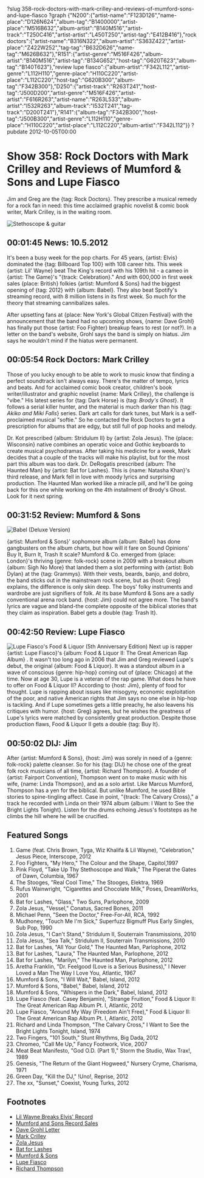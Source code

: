?slug 358-rock-doctors-with-mark-crilley-and-reviews-of-mumford-sons-and-lupe-fiasco
?graph {"N200":{"artist-name":"F123D126","name-place":"D126N624","album-tag":"B1400000","artist-place":"M516B632","album-artist":"B140M516","artist-track":"T250C416","artist-artist":"L450T250","artist-tag":"E412B416"},"rock doctors":{"artist-name":"B316N322","album-artist":"S363Z422","artist-place":"Z422W252","tag-tag":"B632D626","name-tag":"M626B632"},"R151":{"artist-genre":"M516F426","album-artist":"B140M516","artist-tag":"B134G652","host-tag":"G620T623","album-tag":"B140T623"},"review lupe fiasco":{"album-artist":"F342L112","artist-genre":"L112H110","genre-place":"H110C220","artist-place":"L112C220","host-tag":"G620B300","album-tag":"F342B300"},"D250":{"artist-track":"R263T241","host-tag":"J500D200","artist-genre":"M516F426","artist-artist":"F616R263","artist-name":"R263L533","album-artist":"I532R263","album-track":"I532T241","tag-track":"D200T241"},"R141":{"album-tag":"F342B300","host-tag":"J500B300","artist-genre":"L112H110","genre-place":"H110C220","artist-place":"L112C220","album-artist":"F342L112"}}
?pubdate 2012-10-05T00:00

# Show 358: Rock Doctors with Mark Crilley and Reviews of Mumford & Sons and Lupe Fiasco
Jim and Greg are the {tag: Rock Doctors}. They prescribe a musical remedy for a rock fan in need: this time acclaimed graphic novelist & comic book writer, Mark Crilley, is in the waiting room.

![Stethoscope & guitar](http://static.soundopinions.org/images/rockdocs/stethoscopeguitar.jpg)

## 00:01:45 News: 10.5.2012
It's been a busy week for the pop charts. For 45 years, {artist: Elvis} dominated the {tag: Billboard Top 100} with 108 career hits. This week {artist: Lil' Wayne} beat The King's record with his 109th hit - a cameo in {artist: The Game}'s "{track: Celebration}." And with 600,000 in first week sales {place: British} folkies {artist: Mumford & Sons} had the biggest opening of {tag: 2012} with {album: Babel}. They also beat Spotify's streaming record, with 8 million listens in its first week. So much for the theory that streaming cannibalizes sales.

After upsetting fans at {place: New York's Global Citizen Festival} with the announcement that the band had no upcoming shows, {name: Dave Grohl} has finally put those {artist: Foo Fighter} breakup fears to rest (or not?). In a letter on the band's website, Grohl says the band is simply on hiatus. Jim says he wouldn't mind if the hiatus were permanent.

## 00:05:54 Rock Doctors: Mark Crilley
Those of you lucky enough to be able to work to music know that finding a perfect soundtrack isn't always easy. There's the matter of tempo, lyrics and beats. And for acclaimed comic book creator, children's book writer/illustrator and graphic novelist {name: Mark Crilley}, the challenge is "vibe." His latest series for {tag: Dark Horse} is {tag: *Brody's Ghost*}. It follows a serial killer hunter, and the material is much darker than his {tag: *Akiko and Miki Falls*} series. Dark art calls for dark tunes, but Mark is a self-proclaimed musical "softie." So he contacted the Rock Doctors to get a prescription for albums that are edgy, but still full of pop hooks and melody.

Dr. Kot prescribed {album: Stridulum II} by {artist: Zola Jesus}. The {place: Wisconsin} native combines an operatic voice and Gothic keyboards to create musical psychodramas. After taking his medicine for a week, Mark decides that a couple of the tracks will make his playlist, but for the most part this album was too dark. Dr. DeRogatis prescribed {album: The Haunted Man} by {artist: Bat for Lashes}. This is {name: Natasha Khan}'s third release, and Mark fell in love with moody lyrics and surprising production. The Haunted Man worked like a miracle pill, and he'll be going back for this one while working on the 4th installment of Brody's Ghost. Look for it next spring.

## 00:31:52 Review: Mumford & Sons
![Babel (Deluxe Version)](http://is2.mzstatic.com/image/thumb/Music4/v4/5b/4a/76/5b4a7679-f1f9-bb31-3d69-641766c83cd6/source/600x600bb.jpg "307699986/561523466")

{artist: Mumford & Sons}' sophomore album {album: Babel} has done gangbusters on the album charts, but how will it fare on Sound Opinions' Buy It, Burn It, Trash It scale? Mumford & Co. emerged from {place: London}'s thriving {genre: folk-rock} scene in 2009 with a breakout album {album: Sigh No More} that landed them a slot performing with {artist: Bob Dylan} at the {tag: Grammys}. With their vests, beards, banjo, and dobro, the band sticks out in the mainstream rock scene, but as {host: Greg} explains, the difference is only skin deep. The boys' folky instruments and wardrobe are just signifiers of folk. At its base Mumford & Sons are a sadly conventional arena rock band. {host: Jim} could not agree more. The band's lyrics are vague and bland-the complete opposite of the biblical stories that they claim as inspiration. Babel gets a double {tag: Trash It}.

## 00:42:50 Review: Lupe Fiasco
![Lupe Fiasco's Food & Liquor (5th Anniversary Edition)](http://hypetrak.com/images/2011/09/lupe-fiasco-food-liquor.jpg "2851441/463223395")
Next up is rapper {artist: Lupe Fiasco}'s {album: Food & Liquor II: The Great American Rap Album} . It wasn't too long ago in 2006 that Jim and Greg reviewed Lupe's debut, the original {album: Food & Liquor}.
 It was a standout album in a wave of conscious {genre: hip-hop} coming out of {place: Chicago} at the time. Now at age 30, Lupe is a veteran of the rap game. What does he have to offer on Food & Liquor II? According to {host: Jim}, plenty of food for thought. Lupe is rapping about issues like misogyny, economic exploitation of the poor, and native American rights that Jim says no one else in hip-hop is tackling. And if Lupe sometimes gets a little preachy, he also leavens his critiques with humor. {host: Greg} agrees, but he wishes the greatness of Lupe's lyrics were matched by consistently great production. Despite those production flaws, Food & Liquor II gets a double {tag: Buy It}.

## 00:50:02 DIJ: Jim
After {artist: Mumford & Sons}, {host: Jim} was sorely in need of a {genre: folk-rock} palette cleanser. So for his {tag: DIJ} he chose one of the great folk rock musicians of all time, {artist: Richard Thompson}. A founder of {artist: Fairport Convention}, Thompson went on to make music with his wife, {name: Linda Thompson}, and as a solo artist. Like Marcus Mumford, Thompson has a yen for the biblical. But unlike Mumford, he used Bible stories to spine-tingling affect. Case in point, "{track: The Calvary Cross}," a track he recorded with Linda on their 1974 album {album: I Want to See the Bright Lights Tonight}. Listen for the drums echoing Jesus's footsteps as he climbs the hill where he will be crucified.


## Featured Songs
1. Game (feat. Chris Brown, Tyga, Wiz Khalifa & Lil Wayne), "Celebration," Jesus Piece, Interscope, 2012
2. Foo Fighters, "My Hero," The Colour and the Shape, Capitol,1997
3. Pink Floyd, "Take Up Thy Stethoscope and Walk," The Piperat the Gates of Dawn, Columbia, 1967
4. The Stooges, "Real Cool Time," The Stooges, Elektra, 1969
5. Rufus Wainwright, "Cigarettes and Chocolate Milk," Poses, DreamWorks, 2001
6. Bat for Lashes, "Glass," Two Suns, Parlophone, 2009
7. Zola Jesus, "Vessel," Conatus, Sacred Bones, 2011
8. Michael Penn, "Seen the Doctor," Free-For-All, RCA, 1992
9. Mudhoney, "Touch Me I'm Sick," Superfuzz Bigmuff Plus Early Singles, Sub Pop, 1990
10. Zola Jesus, "I Can't Stand," Stridulum II, Souterrain Transmissions, 2010
11. Zola Jesus, "Sea Talk," Stridulum II, Souterrain Transmissions, 2010
12. Bat for Lashes, "All Your Gold," The Haunted Man, Parlophone, 2012
13. Bat for Lashes, "Laura," The Haunted Man, Parlophone, 2012
14. Bat for Lashes, "Marilyn," The Haunted Man, Parlophone, 2012
15. Aretha Franklin, "Dr. Feelgood (Love is a Serious Business)," I Never Loved a Man The Way I Love You, Atlantic, 1967
16. Mumford & Sons, "I Will Wait," Babel, Island, 2012
17. Mumford & Sons, "Babel," Babel, Island, 2012
18. Mumford & Sons, "Whispers in the Dark," Babel, Island, 2012
19. Lupe Fiasco (feat. Casey Benjamin), "Strange Fruition," Food & Liquor II: The Great American Rap Album Pt. I, Atlantic, 2012
20. Lupe Fiasco, "Around My Way (Freedom Ain't Free)," Food & Liquor II: The Great American Rap Album Pt. I, Atlantic, 2012
21. Richard and Linda Thompson, "The Calvary Cross," I Want to See the Bright Lights Tonight, Island, 1974
22. Two Fingers, "101 South," Stunt Rhythms, Big Dada, 2012
23. Chromeo, "Call Me Up," Fancy Footwork, Vice, 2007
24. Meat Beat Manifesto, "God O.D. (Part 1)," Storm the Studio, Wax Trax!, 1989
25. Genesis, "The Return of the Giant Hogweed," Nursery Cryme, Charisma, 1971
26. Green Day, "Kill the DJ," !Uno!, Reprise, 2012
27. The xx, "Sunset," Coexist, Young Turks, 2012

## Footnotes
- [Lil Wayne Breaks Elvis' Record](http://www.mtv.com/news/1694500/lil-wayne-billboard-chart-appearances-elvis-presley/)
- [Mumford and Sons Record Sales](http://www.billboard.com/articles/news/474818/mumford-sons-babel-scores-biggest-debut-of-year-bows-at-no-1-on-billboard-200)
- [Dave Grohl Letter](http://observer.com/2012/10/dave-grohls-letter-to-fans-foo-fighters-temporarily-disbanding/)
- [Mark Crilley](http://www.markcrilley.com/)
- [Zola Jesus](http://www.zolajesus.com/)
- [Bat for Lashes](http://www.batforlashes.com/)
- [Mumford & Sons](http://www.mumfordandsons.com/)
- [Lupe Fiasco](http://www.lupefiasco.com/)
- [Richard Thompson](http://www.richardthompson-music.com/)
